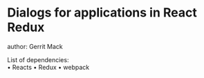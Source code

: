 # Dialogs for applications in React Redux
author: Gerrit Mack


List of dependencies:<br>
&bull; Reacts
&bull; Redux
&bull; webpack